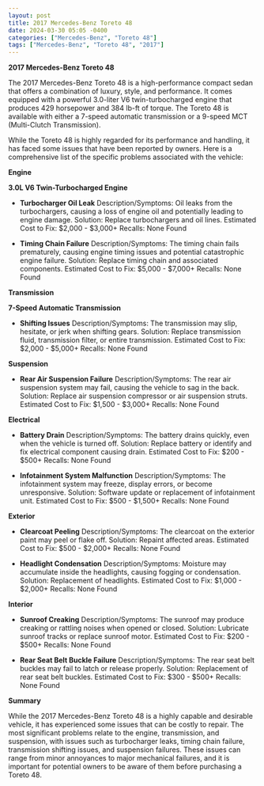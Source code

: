 ```yaml
---
layout: post
title: 2017 Mercedes-Benz Toreto 48
date: 2024-03-30 05:05 -0400
categories: ["Mercedes-Benz", "Toreto 48"]
tags: ["Mercedes-Benz", "Toreto 48", "2017"]
---
```

**2017 Mercedes-Benz Toreto 48**

The 2017 Mercedes-Benz Toreto 48 is a high-performance compact sedan that offers a combination of luxury, style, and performance. It comes equipped with a powerful 3.0-liter V6 twin-turbocharged engine that produces 429 horsepower and 384 lb-ft of torque. The Toreto 48 is available with either a 7-speed automatic transmission or a 9-speed MCT (Multi-Clutch Transmission).

While the Toreto 48 is highly regarded for its performance and handling, it has faced some issues that have been reported by owners. Here is a comprehensive list of the specific problems associated with the vehicle:

**Engine**

**3.0L V6 Twin-Turbocharged Engine**

* **Turbocharger Oil Leak**
Description/Symptoms: Oil leaks from the turbochargers, causing a loss of engine oil and potentially leading to engine damage.
Solution: Replace turbochargers and oil lines.
Estimated Cost to Fix: $2,000 - $3,000+
Recalls: None Found

* **Timing Chain Failure**
Description/Symptoms: The timing chain fails prematurely, causing engine timing issues and potential catastrophic engine failure.
Solution: Replace timing chain and associated components.
Estimated Cost to Fix: $5,000 - $7,000+
Recalls: None Found

**Transmission**

**7-Speed Automatic Transmission**

* **Shifting Issues**
Description/Symptoms: The transmission may slip, hesitate, or jerk when shifting gears.
Solution: Replace transmission fluid, transmission filter, or entire transmission.
Estimated Cost to Fix: $2,000 - $5,000+
Recalls: None Found

**Suspension**

* **Rear Air Suspension Failure**
Description/Symptoms: The rear air suspension system may fail, causing the vehicle to sag in the back.
Solution: Replace air suspension compressor or air suspension struts.
Estimated Cost to Fix: $1,500 - $3,000+
Recalls: None Found

**Electrical**

* **Battery Drain**
Description/Symptoms: The battery drains quickly, even when the vehicle is turned off.
Solution: Replace battery or identify and fix electrical component causing drain.
Estimated Cost to Fix: $200 - $500+
Recalls: None Found

* **Infotainment System Malfunction**
Description/Symptoms: The infotainment system may freeze, display errors, or become unresponsive.
Solution: Software update or replacement of infotainment unit.
Estimated Cost to Fix: $500 - $1,500+
Recalls: None Found

**Exterior**

* **Clearcoat Peeling**
Description/Symptoms: The clearcoat on the exterior paint may peel or flake off.
Solution: Repaint affected areas.
Estimated Cost to Fix: $500 - $2,000+
Recalls: None Found

* **Headlight Condensation**
Description/Symptoms: Moisture may accumulate inside the headlights, causing fogging or condensation.
Solution: Replacement of headlights.
Estimated Cost to Fix: $1,000 - $2,000+
Recalls: None Found

**Interior**

* **Sunroof Creaking**
Description/Symptoms: The sunroof may produce creaking or rattling noises when opened or closed.
Solution: Lubricate sunroof tracks or replace sunroof motor.
Estimated Cost to Fix: $200 - $500+
Recalls: None Found

* **Rear Seat Belt Buckle Failure**
Description/Symptoms: The rear seat belt buckles may fail to latch or release properly.
Solution: Replacement of rear seat belt buckles.
Estimated Cost to Fix: $300 - $500+
Recalls: None Found

**Summary**

While the 2017 Mercedes-Benz Toreto 48 is a highly capable and desirable vehicle, it has experienced some issues that can be costly to repair. The most significant problems relate to the engine, transmission, and suspension, with issues such as turbocharger leaks, timing chain failure, transmission shifting issues, and suspension failures. These issues can range from minor annoyances to major mechanical failures, and it is important for potential owners to be aware of them before purchasing a Toreto 48.
